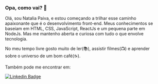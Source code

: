 ### Opa, como vai? 👋

Olá, sou Natalia Paiva, e estou começando a trilhar esse caminho apaixonante que é o desenvolvimento front-end. Meus conhecimentos se baseiam em HTML, CSS, JavaScript, ReactJs e um pequena parte em NodeJs. Mas me mantenho aberta e curiosa com tudo o que envolve tecnologia.

No meu tempo livre gosto muito de ler(📚), assistir filmes(📺) e aprender sobre o universo de um bom café(☕).

Também pode me encontrar em:

[![Linkedin Badge](https://img.shields.io/badge/-LinkedIn-blue?style=flat-square&logo=Linkedin&logoColor=white&link=https://www.linkedin.com/in/natalia-paiva)](https://www.linkedin.com/in/natalia-paiva)
